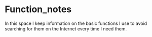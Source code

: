 # Function_notes
In this space I keep information on the basic functions I use to avoid searching for them on the Internet every time I need them.
